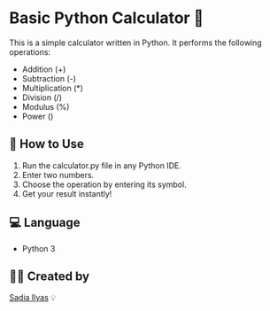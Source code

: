 # Basic Python Calculator 🧮

This is a simple calculator written in Python. It performs the following operations:

- Addition (+)
- Subtraction (-)
- Multiplication (*)
- Division (/)
- Modulus (%)
- Power ()

## 📌 How to Use
1. Run the calculator.py file in any Python IDE.
2. Enter two numbers.
3. Choose the operation by entering its symbol.
4. Get your result instantly!

## 💻 Language
- Python 3

## 🧑‍💻 Created by
[Sadia Ilyas](https://github.com/sadiailyas) 💡

